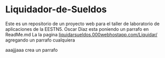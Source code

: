 # Liquidador-de-Sueldos

Este es un repositorio de un proyecto web para el taller de laboratorio de aplicaciones de la EESTN5.
Oscar Diaz esta poniendo un parrafo en ReadMe.md
La la pagina <a href="liquidarsueldos.000webhostapp.com/Liquidar/">liquidarsueldos.000webhostapp.com/Liquidar/</a>
agregando un parrafo cualquiera

aaajjjaaa crea un parrafo

